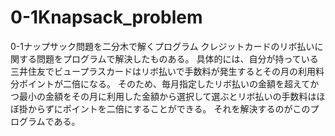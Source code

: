 # 0-1Knapsack_problem
0-1ナップサック問題を二分木で解くプログラム
クレジットカードのリボ払いに関する問題をプログラムで解決したものある。
具体的には、自分が持っている三井住友でビュープラスカードはリボ払いで手数料が発生するとその月の利用料分ポイントが二倍になる。
そのため、毎月指定したリボ払いの金額を超えてかつ最小の金額をその月に利用した金額から選択して選ぶとリボ払いの手数料はほぼ掛からずにポイントを二倍にすることができる。
それを解決するのがこのプログラムである。
